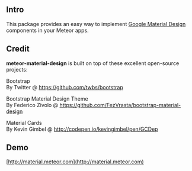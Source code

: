 Intro
---

This package provides an easy way to implement [Google Material Design](http://www.google.com/design/spec/material-design/introduction.html)
components in your Meteor apps.

Credit
---
**meteor-material-design** is built on top of these excellent open-source projects:

Bootstrap  
By Twitter @ https://github.com/twbs/bootstrap

Bootstrap Material Design Theme  
By Federico Zivolo @ https://github.com/FezVrasta/bootstrap-material-design

Material Cards  
By Kevin Gimbel @ http://codepen.io/kevingimbel/pen/GCDep

Demo
---
[http://material.meteor.com](http://material.meteor.com)